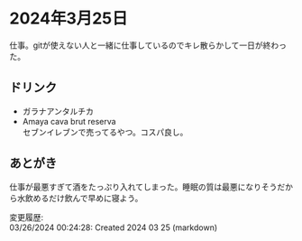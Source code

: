 # 2024年3月25日

仕事。gitが使えない人と一緒に仕事しているのでキレ散らかして一日が終わった。

## ドリンク

- ガラナアンタルチカ
- Amaya cava brut reserva  
セブンイレブンで売ってるやつ。コスパ良し。

## あとがき

仕事が最悪すぎて酒をたっぷり入れてしまった。睡眠の質は最悪になりそうだから水飲めるだけ飲んで早めに寝よう。

変更履歴:  
03/26/2024 00:24:28: Created 2024 03 25 (markdown)  
